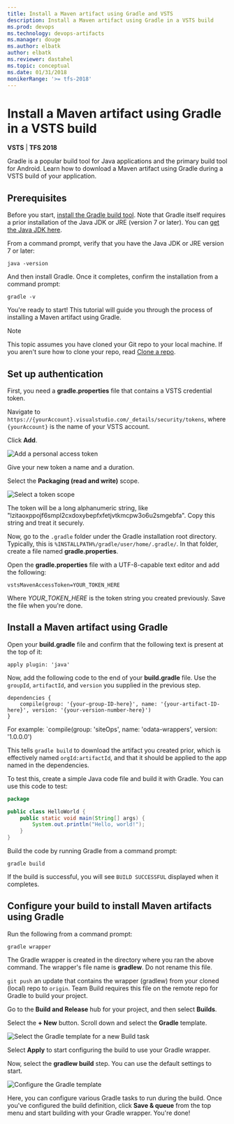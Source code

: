 ```yaml
---
title: Install a Maven artifact using Gradle and VSTS
description: Install a Maven artifact using Gradle in a VSTS build
ms.prod: devops
ms.technology: devops-artifacts
ms.manager: douge
ms.author: elbatk
author: elbatk
ms.reviewer: dastahel
ms.topic: conceptual
ms.date: 01/31/2018
monikerRange: '>= tfs-2018'
---
```



# Install a Maven artifact using Gradle in a VSTS build

**VSTS** | **TFS 2018**

Gradle is a popular build tool for Java applications and the primary build tool for Android. Learn how to download a Maven artifact using Gradle during a VSTS build of your application.

## Prerequisites

Before you start, [install the Gradle build tool](https://gradle.org/install/). Note that Gradle itself requires a prior installation of the Java JDK or JRE (version 7 or later). You can [get the Java JDK here](http://www.oracle.com/technetwork/java/javase/downloads/index.html).

From a command prompt, verify that you have the Java JDK or JRE version 7 or later:

```cli
java -version
```

And then install Gradle. Once it completes, confirm the installation from a command prompt:

```cli
gradle -v
```

You're ready to start! This tutorial will guide you through the process of installing a Maven artifact using Gradle.

> [!NOTE]
> This topic assumes you have cloned your Git repo to your local machine. If you aren't sure how to clone your repo, read [Clone a repo](/vsts/git/tutorial/clone).

## Set up authentication

First, you need a **gradle.properties** file that contains a VSTS credential token.

Navigate to `https://{yourAccount}.visualstudio.com/_details/security/tokens`, where `{yourAccount}` is the name of your VSTS account.

Click **Add**.

![Add a personal access token](_img/add-pat.png)

Give your new token a name and a duration. 

Select the **Packaging (read and write)** scope.

![Select a token scope](_img/select-scope.png)

The token will be a long alphanumeric string, like "lzitaoxppojf6smpl2cxdoxybepfxfetjvtkmcpw3o6u2smgebfa". Copy this string and treat it securely.

Now, go to the `.gradle` folder under the Gradle installation root directory. Typically, this is `%INSTALLPATH%/gradle/user/home/.gradle/`. In that folder, create a file named **gradle.properties**. 

Open the **gradle.properties** file with a UTF-8-capable text editor and add the following:
```
vstsMavenAccessToken=YOUR_TOKEN_HERE
```

Where *YOUR_TOKEN_HERE* is the token string you created previously. Save the file when you're done.

## Install a Maven artifact using Gradle

Open your **build.gradle** file and confirm that the following text is present at the top of it:
```
apply plugin: 'java'
```

Now, add the following code to the end of your **build.gradle** file. Use the `groupId`, `artifactId`, and `version` you supplied in the previous step.

```
dependencies { 
    compile(group: '{your-group-ID-here}', name: '{your-artifact-ID-here}', version: '{your-version-number-here}')  
} 
```   
For example: `compile(group: 'siteOps', name: 'odata-wrappers', version: '1.0.0.0')

This tells `gradle build` to download the artifact you created prior, which is effectively named `orgId:artifactId`, and that it should be applied to the app named in the dependencies. 

To test this, create a simple Java code file and build it with Gradle. You can use this code to test:

```java
package

public class HelloWorld { 
    public static void main(String[] args) { 
        System.out.println("Hello, world!"); 
    } 
} 
```

Build the code by running Gradle from a command prompt:

```cli
gradle build
```

If the build is successful, you will see `BUILD SUCCESSFUL` displayed when it completes.

## Configure your build to install Maven artifacts using Gradle

Run the following from a command prompt:

```cli
gradle wrapper
```

The Gradle wrapper is created in the directory where you ran the above command. The wrapper's file name is **gradlew**. Do not rename this file.

`git push` an update that contains the wrapper (gradlew) from your cloned (local) repo to `origin`. Team Build requires this file on the remote repo for Gradle to build your project.

Go to the **Build and Release** hub for your project, and then select **Builds**.

Select the **+ New** button. Scroll down and select the **Gradle** template.

![Select the Gradle template for a new Build task](_img/select-gradle-template.png)

Select **Apply** to start configuring the build to use your Gradle wrapper.

Now, select the **gradlew build** step. You can use the default settings to start.

![Configure the Gradle template](_img/gradle-build-template.png)

Here, you can configure various Gradle tasks to run during the build.  Once you've configured the build definition, click **Save & queue** from the top menu and start building with your Gradle wrapper. You're done!
